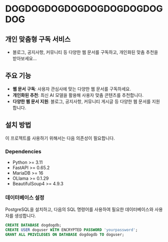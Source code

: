 # DOGDOGDOGDOGDOGDOGDOGDOGDOG

## 개인 맞춤형 구독 서비스

- 블로그, 공지사항, 커뮤니티 등 다양한 웹 문서를 구독하고, 개인화된 맞춤 추천을 받아보세요...


## 주요 기능

- **웹 문서 구독**: 사용자 관심사에 맞는 다양한 웹 문서를 구독하세요.
- **개인화된 추천**: 최신 AI 모델을 활용해 사용자 맞춤 콘텐츠를 추천합니다.
- **다양한 웹 문서 지원**: 블로그, 공지사항, 커뮤니티 게시글 등 다양한 웹 문서를 지원합니다.

## 설치 방법

이 프로젝트를 사용하기 위해서는 다음 의존성이 필요합니다.

### Dependencies

- Python >= 3.11
- FastAPI >= 0.65.2
- MariaDB >= 16
- OLlama >= 0.1.29
- BeautifulSoup4 >= 4.9.3

### 데이터베이스 설정

PostgreSQL을 설치하고, 다음의 SQL 명령어를 사용하여 필요한 데이터베이스와 사용자를 생성합니다.

```sql
CREATE DATABASE dogdogdb;
CREATE USER doguser WITH ENCRYPTED PASSWORD 'yourpassword';
GRANT ALL PRIVILEGES ON DATABASE dogdogdb TO doguser;
```
